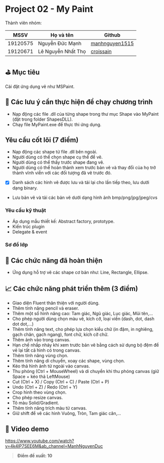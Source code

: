 # Project 02 - My Paint

Thành viên nhóm:

MSSV | Họ và tên | Github
---- | --------- | ------
19120575 | Nguyễn Đức Mạnh | [manhnguyen1515](https://github.com/manhnguyen1515)
19120671 | Lê Nguyễn Nhất Thọ | [croissain](https://github.com/thole20042001)

## ⛳ Mục tiêu
Cài đặt ứng dụng vẽ như MSPaint.
## 📝 Các lưu ý cần thực hiện để chạy chương trình
- Nạp động các file .dll của từng shape trong thư mục Shape vào MyPaint (đặt trong folder ShapesDLL).
- Chạy file MyPaint.exe để thực thi ứng dụng.
## Yêu cầu cốt lõi (7 điểm)
- Nạp động các shape từ file .dll bên ngoài.
- Người dùng có thể chọn shape cụ thể để vẽ.
- Người dùng có thể thấy trước shape đang vẽ.
- Người dùng có thể hoàn thành xem trước bản vẽ và thay đổi của họ trở thành vĩnh viễn với các đối tượng đã vẽ trước đó.
- [x] Danh sách các hình vẽ được lưu và tải lại cho lần tiếp theo, lưu dưới dạng binary.
- Lưu bản vẽ và tải các bản vẽ dưới dạng hình ảnh bmp/png/jpg/jpeg/cvs
### Yêu cầu kỹ thuật
- Áp dụng mẫu thiết kế: Abstract factory, prototype.
- Kiến trúc plugin
- Delegate & event

### Sơ đồ lớp
## 🎯 Các chức năng đã hoàn thiện
- Ứng dụng hỗ trợ vẽ các shape cơ bản như: Line, Rectangle, Ellipse.
## 📈 Các chức năng phát triển thêm (3 điểm)
- Giao diện Fluent thân thiện với người dùng.
- Thêm tính năng pencil và eraser.
- Thêm một số hình nâng cao: Tam giác, Ngũ giác, Lục giác, Mũi tên,...
- Cho phép người dùng chọn màu vẽ, kích cỡ, loại viền (dash, dot, dash dot dot,...)
- Thêm tính năng text, cho phép lựa chọn kiểu chữ (in đậm, in nghiêng, gạch chân, gạch ngang), font chữ, kích cỡ chữ.
- Thêm ảnh vào trong canvas.
- Hạn chế nhấp nháy khi xem trước bản vẽ bằng cách sử dụng bộ đệm để vẽ lại tất cả hình có trong canvas.
- Thêm tính năng vùng chọn.
- Thêm tính năng di chuyển, xoay các shape, vùng chọn.
- Kéo thả hình ảnh từ ngoài vào canvas.
- Thu phóng (Ctrl + MouseWheel) và di chuyển khi thu phóng canvas (giữ Space + kéo thả LeftMouse)
- Cut (Ctrl + X) / Copy (Ctrl + C) / Paste (Ctrl + P)
- Undo (Ctrl + Z) / Redo (Ctrl + Y)
- Crop hình theo vùng chọn.
- Cho phép resize canvas.
- Tô màu Solid/Gradient.
- Thêm tính năng trích màu từ canvas.
- Giữ shift để vẽ các hình Vuông, Tròn, Tam giác cân,...
## 🎥 Video demo
https://www.youtube.com/watch?v=4k4lP7SEE6M&ab_channel=ManhNguyenDuc

> **Điểm đề xuất: 10**
